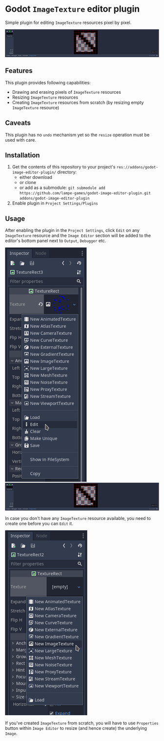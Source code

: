 # Godot `ImageTexture` editor plugin

Simple plugin for editing `ImageTexture` resources pixel by pixel.

![overview](./media/overview.png "overview")

## Features

This plugin provides following capabilities:

* Drawing and erasing pixels of `ImageTexture` resources
* Resizing `ImageTexture` resources
* Creating `ImageTexture` resources from scratch (by resizing empty `ImageTexture` resource)

## Caveats

This plugin has no `undo` mechanism yet so the `resize` operation must be used with care.

## Installation

1. Get the contents of this repository to your project's `res://addons/godot-image-editor-plugin/` directory:
    * either download
    * or clone
    * or add as a submodule: `git submodule add https://github.com/lampe-games/godot-image-editor-plugin.git addons/godot-image-editor-plugin`
2. Enable plugin in `Project Settings/Plugins`

## Usage

After enabling the plugin in the `Project Settings`, click `Edit` on any `ImageTexture` resource and the `Image Editor` section will be added to the editor's bottom panel next to `Output`, `Debugger` etc.

![edit](./media/edit.png "edit")
![overview](./media/overview.png "overview")

In case you don't have any `ImageTexture` resource available, you need to create one before you can `Edit` it.

![new](./media/new.png "new")

If you've created `ImageTexture` from scratch, you will have to use `Properties` button within `Image Editor` to resize (and hence create) the underlying `Image`.
